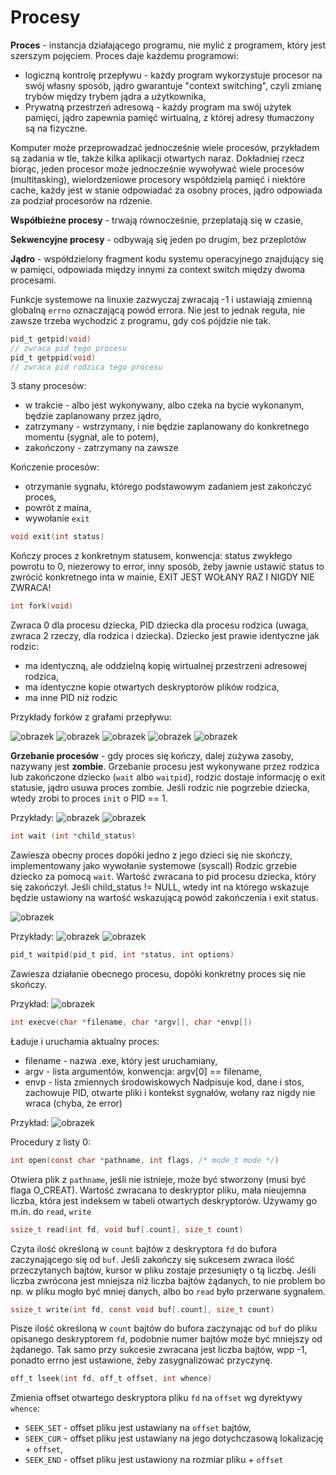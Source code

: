 # Procesy

**Proces** - instancja działającego programu, nie mylić z programem, który jest szerszym pojęciem. Proces daje każdemu programowi:
- logiczną kontrolę przepływu - każdy program wykorzystuje procesor na swój własny sposób, jądro gwarantuje "context switching", czyli zmianę trybów między trybem jądra a użytkownika,
- Prywatną przestrzeń adresową - każdy program ma swój użytek pamięci, jądro zapewnia pamięć wirtualną, z której adresy tłumaczony są na fizyczne.

Komputer może przeprowadzać jednocześnie wiele procesów, przykładem są zadania w tle, także kilka aplikacji otwartych naraz. Dokładniej rzecz biorąc, jeden procesor może jednocześnie wywoływać wiele procesów (multitasking), wielordzeniowe procesory współdzielą pamięć i niektóre cache, każdy jest w stanie odpowiadać za osobny proces, jądro odpowiada za podział procesorów na rdzenie.

**Współbieżne procesy** - trwają równocześnie, przeplatają się w czasie,

**Sekwencyjne procesy** - odbywają się jeden po drugim, bez przeplotów

**Jądro** - współdzielony fragment kodu systemu operacyjnego znajdujący się w pamięci, odpowiada między innymi za context switch między dwoma procesami.

Funkcje systemowe na linuxie zazwyczaj zwracają -1 i ustawiają zmienną globalną `errno` oznaczającą powód errora. Nie jest to jednak reguła, nie zawsze trzeba wychodzić z programu, gdy coś pójdzie nie tak.

```c
pid_t getpid(void) 
// zwraca pid tego procesu
pid_t getppid(void)
// zwraca pid rodzica tego procesu
```

3 stany procesów:
- w trakcie - albo jest wykonywany, albo czeka na bycie wykonanym, będzie zaplanowany przez jądro,
- zatrzymany - wstrzymany, i nie będzie zaplanowany do konkretnego momentu (sygnał, ale to potem),
- zakończony - zatrzymany na zawsze

Kończenie procesów:
- otrzymanie sygnału, którego podstawowym zadaniem jest zakończyć proces,
- powrót z maina,
- wywołanie `exit`

```c
void exit(int status)
```
Kończy proces z konkretnym statusem, konwencja: status zwykłego powrotu to 0, niezerowy to error, inny sposób, żeby jawnie ustawić status to zwrócić konkretnego inta w mainie, EXIT JEST WOŁANY RAZ I NIGDY NIE ZWRACA!

```c
int fork(void)
```
Zwraca 0 dla procesu dziecka, PID dziecka dla procesu rodzica (uwaga, zwraca 2 rzeczy, dla rodzica i dziecka). Dziecko jest prawie identyczne jak rodzic:
- ma identyczną, ale oddzielną kopię wirtualnej przestrzeni adresowej rodzica, 
- ma identyczne kopie otwartych deskryptorów plików rodzica,
- ma inne PID niż rodzic

Przykłady forków z grafami przepływu:

![obrazek](w1z1.png)
![obrazek](w1z2.png)
![obrazek](w1z3.png)
![obrazek](w1z4.png)
![obrazek](w1z5.png)

**Grzebanie procesów** - gdy proces się kończy, dalej zużywa zasoby, nazywany jest **zombie**. Grzebanie procesu jest wykonywane przez rodzica lub zakończone dziecko (`wait` albo `waitpid`), rodzic dostaje informację o exit statusie, jądro usuwa proces zombie. Jeśli rodzic nie pogrzebie dziecka, wtedy zrobi to proces `init` o PID == 1.

Przykłady:
![obrazek](w1z6.png)
![obrazek](w1z7.png)

```c
int wait (int *child_status)
```
Zawiesza obecny proces dopóki jedno z jego dzieci się nie skończy, implementowany jako wywołanie systemowe (syscall)
Rodzic grzebie dziecko za pomocą `wait`. Wartość zwracana to pid procesu dziecka, który się zakończył. Jeśli child_status != NULL, wtedy int na którego wskazuje będzie ustawiony na wartość wskazującą powód zakończenia i exit status.

![obrazek](w1z8.png)

Przykłady:
![obrazek](w1z9.png)
![obrazek](w1z10.png)

```c
pid_t waitpid(pid_t pid, int *status, int options)
```
Zawiesza działanie obecnego procesu, dopóki konkretny proces się nie skończy.

Przykład:
![obrazek](w1z11.png)

```c
int execve(char *filename, char *argv[], char *envp[])
```
Ładuje i uruchamia aktualny proces:
- filename - nazwa .exe, który jest uruchamiany,
- argv - lista argumentów, konwencja: argv[0] == filename,
- envp - lista zmiennych środowiskowych
Nadpisuje kod, dane i stos, zachowuje PID, otwarte pliki i kontekst sygnałów, wołany raz nigdy nie wraca (chyba, że error)

Przykład:
![obrazek](w1z12.png)

Procedury z listy 0:

```c
int open(const char *pathname, int flags, /* mode_t mode */)
```
Otwiera plik z `pathname`, jeśli nie istnieje, może być stworzony (musi być flaga O_CREAT). Wartość zwracana to deskryptor pliku, mała nieujemna liczba, która jest indeksem w tabeli otwartych deskryptorów. Używamy go m.in. do `read`, `write`

```c
ssize_t read(int fd, void buf[.count], size_t count) 
```
Czyta ilość określoną w `count` bajtów z deskryptora `fd` do bufora zaczynającego się od `buf`. Jeśli zakończy się sukcesem zwraca ilość przeczytanych bajtów, kursor w pliku zostaje przesunięty o tą liczbę. Jeśli liczba zwrócona jest mniejsza niż liczba bajtów żądanych, to nie problem bo np. w pliku mogło być mniej danych, albo bo `read` było przerwane sygnałem.

```c
ssize_t write(int fd, const void buf[.count], size_t count) 
```
Pisze ilość określoną w `count` bajtów do bufora zaczynając od `buf` do pliku opisanego deskryptorem `fd`, podobnie numer bajtów może być mniejszy od żądanego. Tak samo przy sukcesie zwracana jest liczba bajtów, wpp -1, ponadto errno jest ustawione, żeby zasygnalizować przyczynę.

```c
off_t lseek(int fd, off_t offset, int whence)
```
Zmienia offset otwartego deskryptora pliku `fd` na `offset` wg dyrektywy `whence`:
- `SEEK_SET` - offset pliku jest ustawiany na `offset` bajtów,
- `SEEK_CUR` - offset pliku jest ustawiany na jego dotychczasową lokalizację + `offset`,
- `SEEK_END` - offset pliku jest ustawiony na rozmiar pliku + `offset`